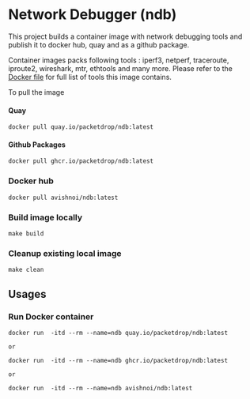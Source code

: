 # Network Debugger (ndb) 
This project builds a container image with network debugging tools and publish it to docker hub, quay and as a github package.

Container images packs following tools : iperf3, netperf, traceroute, iproute2, wireshark, mtr, ethtools and many more.
Please refer to the [Docker file](Dockerfile) for full list of tools this image contains.

To pull the image

#### Quay
```shell
docker pull quay.io/packetdrop/ndb:latest
```
#### Github Packages
```shell
docker pull ghcr.io/packetdrop/ndb:latest
```

### Docker hub
```shell
docker pull avishnoi/ndb:latest
```

### Build image locally 
```
make build
```

### Cleanup existing local image
```
make clean
```
  
## Usages

### Run Docker container
```shell
docker run  -itd --rm --name=ndb quay.io/packetdrop/ndb:latest

or 

docker run  -itd --rm --name=ndb ghcr.io/packetdrop/ndb:latest

or 

docker run  -itd --rm --name=ndb avishnoi/ndb:latest
```